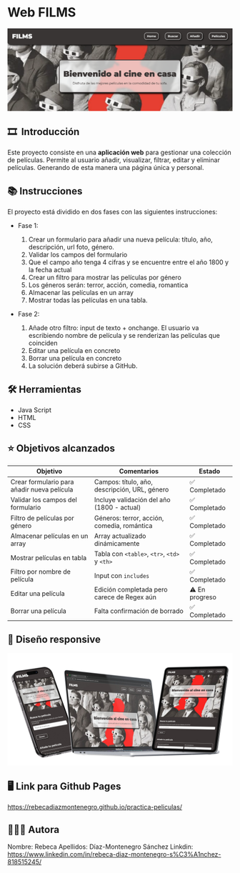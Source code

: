 
# Web FILMS
![Texto alternativo](./assets/portada_readme.png)

## 🎞️  Introducción   
Este proyecto consiste en una **aplicación web** para gestionar una colección de películas. Permite al usuario añadir, visualizar, filtrar, editar y eliminar películas. Generando de esta manera una página única y personal.

## 📚 Instrucciones

El proyecto está dividido en dos fases con las siguientes instrucciones:

- Fase 1:
    1. Crear un formulario para añadir una nueva película: título, año, descripción, url foto, género.
    2. Validar los campos del formulario
    3. Que el campo año tenga 4 cifras y se encuentre entre el año 1800 y la fecha actual 
    4. Crear un filtro para mostrar las películas por género
    5. Los géneros serán: terror, acción, comedia, romantica
    6. Almacenar las películas en un array
    7. Mostrar todas las películas en una tabla. 

- Fase 2:

    1. Añade otro filtro: input de texto + onchange. El usuario va escribiendo nombre de película y se renderizan las películas que coinciden
    2. Editar una película en concreto
    3. Borrar una película en concreto
    4. La solución deberá subirse a GitHub.

## 🛠️ Herramientas

- Java Script 
- HTML
- CSS

## ⭐️ Objetivos alcanzados

| Objetivo                                       | Comentarios                         | Estado       |
|-----------------------------------------------|------------------------------------|------------|
| Crear formulario para añadir nueva película   | Campos: título, año, descripción, URL, género | ✅ Completado |
| Validar los campos del formulario             | Incluye validación del año (1800 - actual)    | ✅ Completado |
| Filtro de películas por género                | Géneros: terror, acción, comedia, romántica  | ✅ Completado |
| Almacenar películas en un array               | Array actualizado dinámicamente                | ✅ Completado |
| Mostrar películas en tabla                    | Tabla con `<table>`, `<tr>`, `<td>` y `<th>`  | ✅ Completado |
| Filtro por nombre de película                 | Input con `includes`                           | ✅ Completado |
| Editar una película                           | Edición completada pero carece de Regex aún                        | ⚠️ En progreso |
| Borrar una película                           | Falta confirmación de borrado                   | ✅ Completado |

## 📲 Diseño responsive
![Texto alternativo](./assets/Responsive.jpg)

## 🖥️ Link para Github Pages

https://rebecadiazmontenegro.github.io/practica-peliculas/

## 👩🏼‍💻 Autora
Nombre: Rebeca
Apellidos: Díaz-Montenegro Sánchez
Linkdin: https://www.linkedin.com/in/rebeca-diaz-montenegro-s%C3%A1nchez-818515245/

